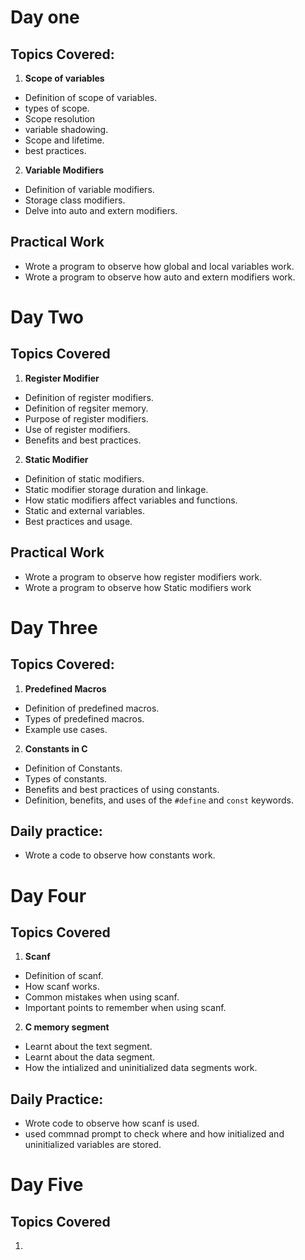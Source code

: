 # Day one

## Topics Covered:
1. **Scope of variables**
- Definition of scope of variables.
- types of scope.
- Scope resolution
- variable shadowing.
- Scope and lifetime.
- best practices.

2. **Variable Modifiers**
- Definition of variable modifiers.
- Storage class modifiers.
- Delve into auto and extern modifiers.

## Practical Work
- Wrote a program to observe how global and local variables work.
- Wrote a program to observe how auto and extern modifiers work.

# Day Two

## Topics Covered
1. **Register Modifier**
- Definition of register modifiers.
- Definition of regsiter memory.
- Purpose of register modifiers.
- Use of register modifiers.
- Benefits and best practices.

2. **Static Modifier**
- Definition of static modifiers.
- Static modifier storage duration and linkage.
- How static modifiers affect variables and functions.
- Static and external variables.
- Best practices and usage.

## Practical Work
- Wrote a program to observe how register modifiers work.
- Wrote a program to observe how Static modifiers work

# Day Three

## Topics Covered:
1. **Predefined Macros**
- Definition of predefined macros.
- Types of predefined macros.
- Example use cases.

2. **Constants in C**
- Definition of Constants.
- Types of constants.
- Benefits and best practices of using constants.
- Definition, benefits, and uses of the `#define` and `const` keywords.

## Daily practice:
- Wrote a code to observe how constants work.

# Day Four

## Topics Covered
1. **Scanf**
- Definition of scanf.
- How scanf works.
- Common mistakes when using scanf.
- Important points to remember when using scanf.

2. **C memory segment**
- Learnt about the text segment.
- Learnt about the data segment.
- How the intialized and uninitialized data segments work.

## Daily Practice:
- Wrote code to observe how scanf is used.
- used commnad prompt to check where and how initialized and uninitialized variables are stored.

# Day Five

## Topics Covered
1. 